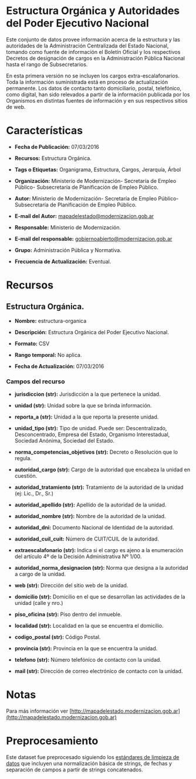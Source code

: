 # Estructura Orgánica y Autoridades del Poder Ejecutivo Nacional

Este conjunto de datos provee  información acerca de la estructura y las autoridades de la Administración Centralizada del Estado Nacional, tomando como fuente de información el Boletín Oficial y los respectivos Decretos de designación de cargos en la Administración Pública Nacional hasta el rango de Subsecretarios.

En esta primera versión no se incluyen los cargos extra-escalafonarios. Toda la información suministrada está en proceso de actualización permanente. Los datos de contacto tanto domiciliario, postal, telefónico, como digital, han sido relevados a partir de la información publicada por los Organismos en distintas fuentes de información y en sus respectivos sitios de web.

# Características

* **Fecha de Publicación:** 07/03/2016

* **Recursos:** Estructura Orgánica.

* **Tags o Etiquetas:** Organigrama, Estructura, Cargos, Jerarquía, Árbol

* **Organización:** Ministerio de Modernización- Secretaría  de Empleo Público- Subsecretaría de Planificación de Empleo Público.

* **Autor:** Ministerio de Modernización- Secretaría  de Empleo Público- Subsecretaría de Planificación de Empleo Público.

* **E-mail del Autor:** [mapadelestado@modernizacion.gob.ar](mailto:mapadelestado@jefatura.gob.ar)

* **Responsable:** Ministerio de Modernización.

* **E-mail del responsable:** [gobiernoabierto@modernizacion.gob.ar](mailto:gobiernoabierto@modernizacion.gob.ar)

* **Grupo:** Administración Pública y Normativa.

* **Frecuencia de Actualización:** Eventual.

# Recursos

## Estructura Orgánica.

* **Nombre:** estructura-organica

* **Descripción:** Estructura Orgánica del Poder Ejecutivo Nacional.

* **Formato:** CSV

* **Rango temporal:** No aplica.

* **Fecha de Actualización:** 07/03/2016

### Campos del recurso

* **jurisdiccion (str):** Jurisdicción a la que pertenece la unidad.

* **unidad (str):** Unidad sobre la que se brinda información.

* **reporta_a (str):** Unidad a la que reporta la presente unidad.

* **unidad_tipo (str):** Tipo de unidad. Puede ser: Descentralizado, Desconcentrado, Empresa del Estado, Organismo Interestadual, Sociedad Anónima, Sociedad del Estado.

* **norma_competencias_objetivos (str):** Decreto o Resolución que lo regula.

* **autoridad_cargo (str):** Cargo de la autoridad que encabeza la unidad en cuestión.

* **autoridad_tratamiento (str):** Tratamiento de la autoridad de la unidad (ej: Lic., Dr., Sr.)

* **autoridad_apellido (str):** Apellido de la autoridad de la unidad.

* **autoridad_nombre (str):** Nombre de la autoridad de la unidad.

* **autoridad_dni:** Documento Nacional de Identidad de la autoridad.

* **autoridad_cuil_cuit:** Número de CUIT/CUIL de la autoridad.

* **extraescalafonario (str):** Indica si el cargo es ajeno a la enumeración del artículo 4º de la Decisión Administrativa Nº 1/00.

* **autoridad_norma_designacion (str):** Norma que designa a la autoridad a cargo de la unidad.

* **web (str):** Dirección del sitio web de la unidad.

* **domicilio (str):** Domicilio en el que se desarrollan las actividades de la unidad (calle y nro.)

* **piso_oficina (str):** Piso dentro del inmueble.

* **localidad (str):** Localidad en la que se encuentra el domicilio.

* **codigo_postal (str):** Código Postal.

* **provincia (str):** Provincia en la que se encuentra la unidad.

* **telefono (str):** Número telefónico de contacto con la unidad.

* **mail (str):** Dirección de correo electrónico de contacto con la unidad.

# Notas

Para más información ver [http://mapadelestado.modernizacion.gob.ar](http://mapadelestado.modernizacion.gob.ar)

# Preprocesamiento

Este dataset fue preprocesado siguiendo los [estándares de limpieza de datos](https://github.com/datosgobar/documentacion-estandares/tree/master/datos/limpieza) que incluyen una normalización básica de strings, de fechas y separación de campos a partir de strings concatenados.

